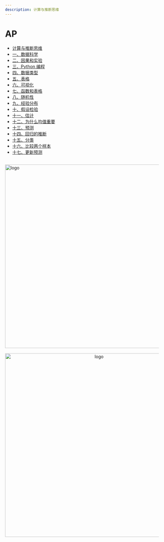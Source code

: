 ```yaml
---
description: 计算与推断思维
---
```


# AP

- [计算与推断思维](READ_ME.md)
- [一、数据科学](1.md)
- [二、因果和实验](2.md)
- [三、Python 编程](3.md)
- [四、数据类型](4.md)
- [五、表格](5.md)
- [六、可视化](6.md)
- [七、函数和表格](7.md)
- [八、随机性](8.md)
- [九、经验分布](9.md)
- [十、假设检验](10.md)
- [十一、估计](11.md)
- [十二、为什么均值重要](12.md)
- [十三、预测](13.md)
- [十四、回归的推断](14.md)
- [十五、分类](15.md)
- [十六、比较两个样本](16.md)
- [十七、更新预测](17.md)

<br />
<img  src='/img/bjkb.PNG' width="600" alt="logo">
<br />
<br />
<div align="center">

<img  src='/img/01.jpeg' width="600" alt="logo" />
</div>
<br />
<br />
